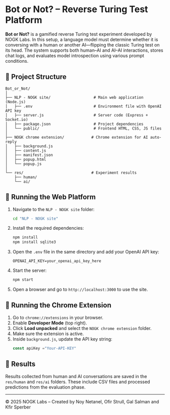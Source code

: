 # Bot or Not? – Reverse Turing Test Platform

**Bot or Not?** is a gamified reverse Turing test experiment developed by NOGK Labs. In this setup, a language model must determine whether it is conversing with a human or another AI—flipping the classic Turing test on its head. The system supports both human–AI and AI–AI interactions, stores chat logs, and evaluates model introspection using various prompt conditions.

## 🔧 Project Structure

```
Bot_or_Not/
│
├── NLP - NOGK site/                   # Main web application (Node.js)
│   ├── .env                           # Environment file with OpenAI API key
│   ├── server.js                      # Server code (Express + Socket.io)
│   ├── package.json                   # Project dependencies
│   └── public/                        # Frontend HTML, CSS, JS files
│
├── NOGK chrome extension/            # Chrome extension for AI auto-reply
│   ├── background.js
│   ├── content.js
│   ├── manifest.json
│   ├── popup.html
│   └── popup.js
│
└── res/                              # Experiment results
    ├── human/
    └── ai/
```

## 🚀 Running the Web Platform

1. Navigate to the `NLP - NOGK site` folder:
   ```bash
   cd "NLP - NOGK site"
   ```

2. Install the required dependencies:
   ```bash
   npm install
   npm install sqlite3
   ```

3. Open the `.env` file in the same directory and add your OpenAI API key:
   ```
   OPENAI_API_KEY=your_openai_api_key_here
   ```

4. Start the server:
   ```bash
   npm start
   ```

5. Open a browser and go to `http://localhost:3000` to use the site.

## 🧩 Running the Chrome Extension

1. Go to `chrome://extensions` in your browser.
2. Enable **Developer Mode** (top right).
3. Click **Load unpacked** and select the `NOGK chrome extension` folder.
4. Make sure the extension is active.
5. Inside `background.js`, update the API key string:
   ```js
   const apiKey ="Your-API-KEY"
   ```

## 📁 Results

Results collected from human and AI conversations are saved in the `res/human` and `res/ai` folders. These include CSV files and processed predictions from the evaluation phase.

---

© 2025 NOGK Labs – Created by Noy Netanel, Ofir Strull, Gal Salman and Kfir Sperber 
